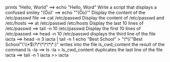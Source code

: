  prints “Hello, World” ==> echo "Hello, Word"
Write a script that displays a confused smiley "(Ôo)' ==> echo "\"(Ôo)'" 
Display the content of the /etc/passwd file ==> cat /etc/passwd
Display the content of /etc/passwd and /etc/hosts ==> at /etc/passwd /etc/hosts
Display the last 10 lines of /etc/passwd ==> tail -n 10 /etc/passwd
Display the first 10 lines of /etc/passwd ==> head -n 10 /etc/passwd
displays the third line of the file iacta ==> head -n 3 iacta | tail -n 1
echo "Best School" > "\\\*\\\\'\"Best School\"\\'\\\\\*\$\\\?\\\*\\\*\\\*\\\*\\\*:\)"
writes into the file ls_cwd_content the result of the command ls -la ==> ls -la > ls_cwd_content
duplicates the last line of the file iacta ==> tail -n 1 iacta >> iacta 
 

